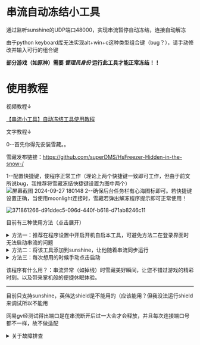 # 串流自动冻结小工具
通过监听sunshine的UDP端口48000，实现串流暂停自动冻结，连接自动解冻<p>
由于python keyboard库无法实现alt+win+c这种类型组合键（bug？），请手动修改并输入可行的组合键<p>
**部分游戏（如原神）需要 *管理员身份* 运行此工具才能正常冻结！！**
# 使用教程
视频教程↓<p>
<a href="http://b23.tv/ZOkEsk7">【串流小工具】自动冻结工具使用教程</a><p>
文字教程↓<p>
0--首先你得先安装雪藏。。<p>
雪藏发布链接：https://github.com/superDMS/HsFreezer-Hidden-in-the-snow-/<p>
1--配置快捷键，使程序正常工作（理论上两个快捷键一致即可工作，但由于前文所说bug，我推荐将雪藏冻结快捷键设置为图中两个）
![屏幕截图 2024-09-27 180148](https://github.com/user-attachments/assets/60702f5f-5a28-49ed-9e21-ce57ebea512c)
2--确保后台任务栏有心海图标即可。若快捷键设置正确，当使用moonlight连接时，雪藏若弹出解冻程序提示即可正常使用！<p>
![371861266-d91ddec5-096d-440f-b618-d71ab8246c11](https://github.com/user-attachments/assets/a9fc074f-a849-4097-8c86-87b962c3a242)<p>
目前有三种使用方法（点击展开）<p>

<details> 
    <summary>方法一：推荐在程序设置中开启开机自启本工具，可避免方法二在登录界面时无法启动串流的问题</summary>

![屏幕截图 2024-10-14 121149](https://github.com/user-attachments/assets/88b88c1e-ab78-4901-82d5-ef326f1139ad)

</details>
<details> 
    <summary>方法二：将该工具添加到sunshine，让他随着串流同步运行</summary>
  
![屏幕截图 2024-09-27 175802](https://github.com/user-attachments/assets/b940b781-97ec-4b58-a3be-69e147da7ecf)
![屏幕截图 2024-10-04 194448](https://github.com/user-attachments/assets/ce23789c-dc0d-409b-b4f0-b8872cafad89)

</details>
<details> 
    <summary>方法三：每次想用的时候手动点击启动</summary>

默认管理员启动更方便~
![屏幕截图 2024-10-05 213147](https://github.com/user-attachments/assets/91a78059-1b69-462c-b605-fa90ba618de1)

</details>
<p>
该程序有什么用？：串流异常（如掉线）时雪藏美好瞬间，让您不错过游戏的精彩时刻。以及带来掌机般的便捷休眠体验。<p><hr>
目前只支持sunshine，英伟达shield是不能用的（应该能用？但我没法运行shield来调试所以不能用<p>
网易gv经测试得出端口是在串流断开后过一大会才会释放，并且每次连接端口号都不一样，故不做适配
    
<details> 
    <summary>关于故障排查</summary>

在后台任务栏图标右键菜单有个调试按钮，点开会弹出一个记录程序运行状况的黑窗口。以下是正常工作的记录
<p>
    
![image](https://github.com/user-attachments/assets/bb6977e0-2035-41de-8114-9f74ba4929a1)
若出现无法工作的状况，可对比调试窗口是否和上图记录一样
<p><hr>
案例分析一：用户安装了GameStream IPv6 Forwarder插件导致系统端口占用程序无法正常识别<p>
分析过程：先打开调试窗口，发现端口被pid0所占用<p>

![image](https://github.com/user-attachments/assets/da534e17-b327-4e43-93cb-f24b43f38bfb)
然后win+r，输入cmd，在终端中输入netstat -ano | findstr 48000，发现有两个程序在占用端口<p>

![image](https://github.com/user-attachments/assets/e3bcf511-18f5-4c64-91e6-3fd6dd85b723)
接着在任务管理器中查询这两个pid，发现一个是sunshine另一个是这个插件<p>

![image](https://github.com/user-attachments/assets/93bb6d0b-00b5-4853-9ad7-d7c0ff70e467)
<p>
解决方案：关闭该软件开机自启，停止使用该插件。（这个插件是为英伟达串流服务的，sunshine并不需要）



</details>
